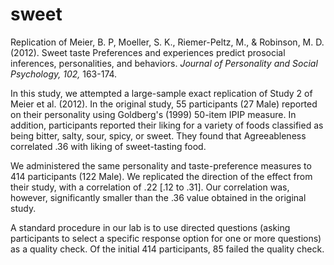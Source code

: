 sweet
=====

Replication of Meier, B. P, Moeller, S. K., Riemer-Peltz, M., & Robinson, M. D. (2012). Sweet taste Preferences and experiences predict prosocial inferences, personalities, and behaviors. _Journal of Personality and Social Psychology, 102,_ 163-174.

In this study, we attempted a large-sample exact replication of Study 2 of Meier et al. (2012). In the original study, 55 participants (27 Male) reported on their personality using Goldberg's (1999) 50-item IPIP measure. In addition, participants reported their liking for a variety of foods classified as being bitter, salty, sour, spicy, or sweet. They found that Agreeableness correlated .36 with liking of sweet-tasting food. 

We administered the same personality and taste-preference measures to 414 participants (122 Male). We replicated the direction of the effect from their study, with a correlation of .22 [.12 to .31]. Our correlation was, however, significantly smaller than the .36 value obtained in the original study. 

A standard procedure in our lab is to use directed questions (asking participants to select a specific response option for one or more questions) as a quality check. Of the initial 414 participants, 85 failed the quality check. 